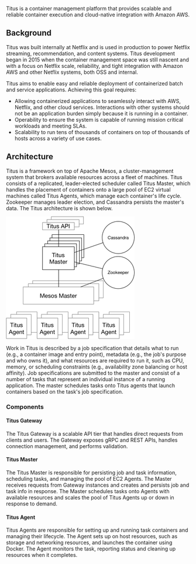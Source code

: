 Titus is a container management platform that provides scalable and reliable container execution and
cloud-native integration with Amazon AWS.

## Background

Titus was built internally at Netflix and is used in production
to power Netflix streaming, recommendation, and content systems. Titus development began in 2015 when the
container management space was still nascent and with a focus on Netflix scale, reliability, and tight
integration with Amazon AWS and other Netflix systems, both OSS and internal.

Titus aims to enable easy and reliable deployment of containerized batch and service applications.
Achieving this goal requires:

- Allowing containerized applications to seamlessly interact with AWS, Netflix, and other cloud services.
Interactions with other systems should not be an application burden simply because it is running in a container.
- Operability to ensure the system is capable of running mission critical workloads and meeting SLAs.
- Scalability to run tens of thousands of containers on top of thousands of hosts across a variety of use cases.

## Architecture

Titus is a framework on top of Apache Mesos, a cluster-management system that brokers
available resources across a fleet of machines. Titus consists of a replicated, leader-elected scheduler
called Titus Master, which handles the placement of containers onto a large pool of EC2 virtual machines
called Titus Agents, which manage each container's life cycle. Zookeeper manages leader election, and
Cassandra persists the master's data.  The Titus architecture is shown below.

![Titus Architecture](images/titus-arch.png "Titus Architecture")

Work in Titus is described by a job specification that details what to run
(e.g., a container image and entry point), metadata (e.g., the job's purpose and who owns it), and
what resources are required to run it, such as CPU, memory, or scheduling constraints (e.g., availability
zone balancing or host affinity). Job specifications are submitted to the master and consist of a
number of tasks that represent an individual instance of a running application. The master schedules
tasks onto Titus agents that launch containers based on the task's job specification.

### Components

#### Titus Gateway
The Titus Gateway is a scalable API tier that handles direct requests from clients and users. The Gateway exposes gRPC
 and REST APIs, handles connection management, and performs validation.
 
 
#### Titus Master
The Titus Master is responsible for persisting job and task information, scheduling tasks, and managing the
 pool of EC2 Agents. The Master receives requests from Gateway instances and creates and persists job and task info
 in response. The Master schedules tasks onto Agents with available resources and scales the pool of Titus Agents
 up or down in response to demand.
 
 
#### Titus Agent
Titus Agents are responsible for setting up and running task containers and managing their lifecycle. The Agent
 sets up on host resources, such as storage and networking resources, and launches the container using Docker. The
 Agent monitors the task, reporting status and cleaning up resources when it completes.